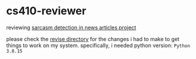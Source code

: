 # cs410-reviewer

reviewing [sarcasm detection in news articles project](https://github.com/GBLUIUC/CS410-Course-Project)

please check the [revise directory](./revise/) for the changes i had to make to get things to work on my system.
specifically, i needed python version: `Python 3.8.15`
